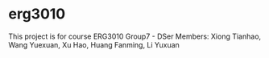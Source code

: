 # erg3010
This project is for course ERG3010
Group7 - DSer
Members: Xiong Tianhao, Wang Yuexuan, Xu Hao, Huang Fanming, Li Yuxuan
